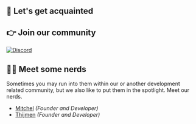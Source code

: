 ## 👋 Let's get acquainted

## 👉 Join our community

[![Discord](https://discord.com/api/guilds/1174302274349174867/widget.png?style=banner2)](https://discord.gg/Ah7SjqDhhG)

## 👨‍💻 Meet some nerds
Sometimes you may run into them within our or another development related community, but we also like to put them in the spotlight. Meet our nerds.

 - [Mitchel](https://github.com/Mitchel) *(Founder and Developer)*
 - [Thijmen](https://github.com/NietThijmen) *(Founder and Developer)*

